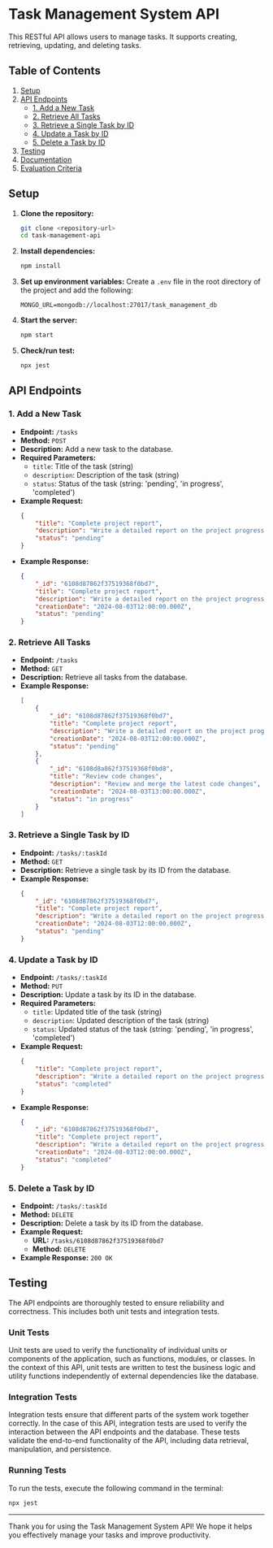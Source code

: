 # Task Management System API

This RESTful API allows users to manage tasks. It supports creating, retrieving, updating, and deleting tasks.

## Table of Contents
1. [Setup](#setup)
2. [API Endpoints](#api-endpoints)
    - [1. Add a New Task](#1-add-a-new-task)
    - [2. Retrieve All Tasks](#2-retrieve-all-tasks)
    - [3. Retrieve a Single Task by ID](#3-retrieve-a-single-task-by-id)
    - [4. Update a Task by ID](#4-update-a-task-by-id)
    - [5. Delete a Task by ID](#5-delete-a-task-by-id)
3. [Testing](#testing)
4. [Documentation](#documentation)
5. [Evaluation Criteria](#evaluation-criteria)

## Setup

1. **Clone the repository:**
    ```bash
    git clone <repository-url>
    cd task-management-api
    ```

2. **Install dependencies:**
    ```bash
    npm install
    ```

3. **Set up environment variables:**
    Create a `.env` file in the root directory of the project and add the following:
    ```dotenv
    MONGO_URL=mongodb://localhost:27017/task_management_db
    ```

4. **Start the server:**
    ```bash
    npm start
    ```
5. **Check/run test:**
    ```bash
    npx jest
    ```

## API Endpoints

### 1. Add a New Task

- **Endpoint:** `/tasks`
- **Method:** `POST`
- **Description:** Add a new task to the database.
- **Required Parameters:**
    - `title`: Title of the task (string)
    - `description`: Description of the task (string)
    - `status`: Status of the task (string: 'pending', 'in progress', 'completed')
- **Example Request:**
    ```json
    {
        "title": "Complete project report",
        "description": "Write a detailed report on the project progress",
        "status": "pending"
    }
    ```
- **Example Response:**
    ```json
    {
        "_id": "6108d87862f37519368f0bd7",
        "title": "Complete project report",
        "description": "Write a detailed report on the project progress",
        "creationDate": "2024-08-03T12:00:00.000Z",
        "status": "pending"
    }
    ```

### 2. Retrieve All Tasks

- **Endpoint:** `/tasks`
- **Method:** `GET`
- **Description:** Retrieve all tasks from the database.
- **Example Response:**
    ```json
    [
        {
            "_id": "6108d87862f37519368f0bd7",
            "title": "Complete project report",
            "description": "Write a detailed report on the project progress",
            "creationDate": "2024-08-03T12:00:00.000Z",
            "status": "pending"
        },
        {
            "_id": "6108d8a862f37519368f0bd8",
            "title": "Review code changes",
            "description": "Review and merge the latest code changes",
            "creationDate": "2024-08-03T13:00:00.000Z",
            "status": "in progress"
        }
    ]
    ```

### 3. Retrieve a Single Task by ID

- **Endpoint:** `/tasks/:taskId`
- **Method:** `GET`
- **Description:** Retrieve a single task by its ID from the database.
- **Example Response:**
    ```json
    {
        "_id": "6108d87862f37519368f0bd7",
        "title": "Complete project report",
        "description": "Write a detailed report on the project progress",
        "creationDate": "2024-08-03T12:00:00.000Z",
        "status": "pending"
    }
    ```

### 4. Update a Task by ID

- **Endpoint:** `/tasks/:taskId`
- **Method:** `PUT`
- **Description:** Update a task by its ID in the database.
- **Required Parameters:**
    - `title`: Updated title of the task (string)
    - `description`: Updated description of the task (string)
    - `status`: Updated status of the task (string: 'pending', 'in progress', 'completed')
- **Example Request:**
    ```json
    {
        "title": "Complete project report",
        "description": "Write a detailed report on the project progress",
        "status": "completed"
    }
    ```
- **Example Response:**
    ```json
    {
        "_id": "6108d87862f37519368f0bd7",
        "title": "Complete project report",
        "description": "Write a detailed report on the project progress",
        "creationDate": "2024-08-03T12:00:00.000Z",
        "status": "completed"
    }
    ```

### 5. Delete a Task by ID

- **Endpoint:** `/tasks/:taskId`
- **Method:** `DELETE`
- **Description:** Delete a task by its ID from the database.
- **Example Request:**
    - **URL:** `/tasks/6108d87862f37519368f0bd7`
    - **Method:** `DELETE`
- **Example Response:** `200 OK`
  

## Testing

The API endpoints are thoroughly tested to ensure reliability and correctness. This includes both unit tests and integration tests.

### Unit Tests

Unit tests are used to verify the functionality of individual units or components of the application, such as functions, modules, or classes. In the context of this API, unit tests are written to test the business logic and utility functions independently of external dependencies like the database.

### Integration Tests

Integration tests ensure that different parts of the system work together correctly. In the case of this API, integration tests are used to verify the interaction between the API endpoints and the database. These tests validate the end-to-end functionality of the API, including data retrieval, manipulation, and persistence.

### Running Tests

To run the tests, execute the following command in the terminal:

```bash
npx jest
  ```

---

Thank you for using the Task Management System API! We hope it helps you effectively manage your tasks and improve productivity.
